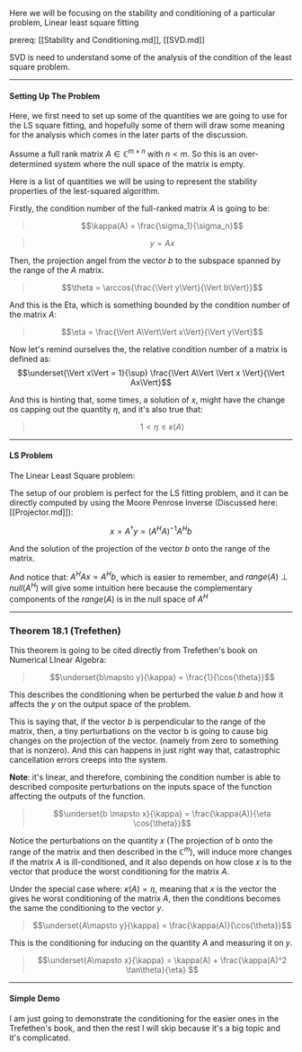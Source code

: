 Here we will be focusing on the stability and conditioning of a particular problem, Linear least square fitting 

prereq: [[Stability and Conditioning.md]], [[SVD.md]]

SVD is need to understand some of the analysis of the condition of the least square problem. 

---

#### **Setting Up The Problem**

Here, we first need to set up some of the quantities we are going to use for the LS square fitting, and hopefully some of them will draw some meaning for the analysis which comes in the later parts of the discussion. 

Assume a full rank matrix $A\in \mathbb{C}^{m\times n}$ with $n < m$. So this is an over-determined system where the null space of the matrix is empty. 

Here is a list of quantities we will be using to represent the stability properties of the lest-squared algorithm. 

Firstly, the condition number of the full-ranked matrix $A$ is going to be: 

> $$\kappa(A) = \frac{\sigma_1}{\sigma_n}$$

> $$y = Ax$$

Then, the projection angel from the vector $b$ to the subspace spanned by the range of the $A$ matrix.

> $$\theta = \arccos{\frac{\Vert y\Vert}{\Vert b\Vert}}$$

And this is the Eta, which is something bounded by the condition number of the matrix $A$: 

> $$\eta = \frac{\Vert A\Vert\Vert x\Vert}{\Vert y\Vert}$$

Now let's remind ourselves the, the relative condition number of a matrix is defined as: 
$$\underset{\Vert x\Vert = 1}{\sup} \frac{\Vert A\Vert \Vert x \Vert}{\Vert Ax\Vert}$$

And this is hinting that, some times, a solution of $x$,  might have the change os capping out the quantity $\eta$, and it's also true that: 

> $$1 < \eta \leq \kappa(A)$$

---
#### **LS Problem**

The Linear Least Square problem: 

The setup of our problem is perfect for the LS fitting problem, and it can be directly computed by using the Moore Penrose Inverse (Discussed here: [[Projector.md]]): 

$$x = A^\dagger y = (A^HA)^{-1}A^Hb$$

And the solution of the projection of the vector $b$ onto the range of the matrix. 

And notice that: $A^HAx = A^Hb$, which is easier to remember, and $range(A)\perp null(A^H)$ will give some intuition here because the complementary components of the $range(A)$ is in the null space of $A^H$

---

### **Theorem 18.1 (Trefethen)**

This theorem is going to be cited directly from Trefethen's book on Numerical LInear Algebra: 

> $$\underset{b\mapsto y}{\kappa} = \frac{1}{\cos{\theta}}$$

This describes the conditioning when be perturbed the value $b$ and how it affects the $y$ on the output space of the problem. 

This is saying that, if the vector $b$ is perpendicular to the range of the matrix, then, a tiny perturbations on the vector b is going to cause big changes on the projection of the vector. (namely from zero to something that is nonzero). And this can happens in just right way that, catastrophic cancellation errors creeps into the system. 

**Note**:  it's linear, and therefore, combining the condition number is able to described composite perturbations on the inputs space of the function affecting the outputs of the function. 

> $$\underset{b \mapsto x}{\kappa} = \frac{\kappa(A)}{\eta \cos{\theta}}$$


Notice the perturbations on the quantity $x$ (The projection of b onto the range of the matrix and then described in the $\mathbb{C}^m$), will induce more changes if the matrix $A$ is ill-conditioned, and it also depends on how close $x$ is to the vector that produce the worst conditioning for the matrix $A$. 

Under the special case where: $\kappa(A) = \eta$, meaning that $x$ is the vector the gives he worst conditioning of the matrix $A$, then the conditions becomes the same the conditioning to the vector $y$. 

> $$\underset{A\mapsto y}{\kappa} = \frac{\kappa(A)}{\cos{\theta}}$$

This is the conditioning for inducing on the quantity $A$ and measuring it on $y$. 

> $$\underset{A\mapsto x}{\kappa} = \kappa(A) + \frac{\kappa(A)^2 \tan\theta}{\eta} $$

--- 

#### **Simple Demo**

I am just going to demonstrate the conditioning for the easier ones in the Trefethen's book, and then the rest I will skip because it's a big topic and it's complicated. 


